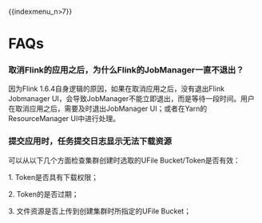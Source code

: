 {{indexmenu_n>7}}

# FAQs

### 取消Flink的应用之后，为什么Flink的JobManager一直不退出？

因为Flink 1.6.4自身逻辑的原因，如果在取消应用之后，没有退出Flink Jobmanager
UI，会导致JobManager不能立即退出，而是等待一段时间。用户在取消应用之后，需要及时退出JobManager
UI；或者在Yarn的ResourceManager UI中进行处理。

### 提交应用时，任务提交日志显示无法下载资源

可以从以下几个方面检查集群创建时选取的UFile Bucket/Token是否有效：

1\. Token是否具有下载权限；

2\. Token的是否过期；

3\. 文件资源是否上传到创建集群时所指定的UFile Bucket；
